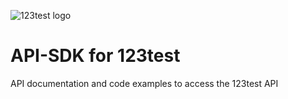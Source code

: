 ![123test logo](https://cdn.123test.com/gedeeld/vertalingen/beeld/123test_logo_en-us.png)

# API-SDK for 123test

API documentation and code examples to access the 123test API
